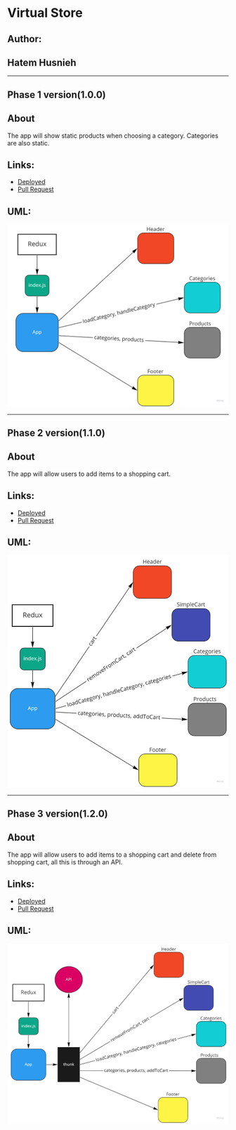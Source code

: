 # Virtual Store

## Author:

## Hatem Husnieh

---

## Phase 1 version(1.0.0)

## About

The app will show static products when choosing a category. Categories are also static.

## Links:

- [Deployed](https://hate-store.netlify.app/)
- [Pull Request](https://github.com/Hatemhusnieh/storefront/pull/1)

## UML:

![uml](/res/Application-State-with-Redux.jpg)

---

## Phase 2 version(1.1.0)

## About

The app will allow users to add items to a shopping cart.

## Links:

- [Deployed](https://hate-store.netlify.app/)
- [Pull Request](https://github.com/Hatemhusnieh/storefront/pull/2)

## UML:

![uml](/res/Combined-Reducers.jpg)

---

## Phase 3 version(1.2.0)

## About

The app will allow users to add items to a shopping cart and delete from shopping cart, all this is through an API.

## Links:

- [Deployed](https://hate-store.netlify.app/)
- [Pull Request](https://github.com/Hatemhusnieh/storefront/pull/3)

## UML:

![uml](/res/Asynchronous-Actions.jpg)
